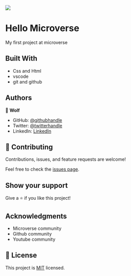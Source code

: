 ![](https://img.shields.io/badge/Microverse-blueviolet)

# Hello Microverse

My first project at microverse


## Built With

- Css and Html
- vscode
- git and github



## Authors

👤 **Wolf**

- GitHub: [@githubhandle](https://github.com/Wolfmikerson)
- Twitter: [@twitterhandle](https://twitter.com/wolfmikerson)
- LinkedIn: [LinkedIn](https://www.linkedin.com/in/wolf-m-jacques-27a38612a/)

## 🤝 Contributing

Contributions, issues, and feature requests are welcome!

Feel free to check the [issues page](../../issues/).

## Show your support

Give a ⭐️ if you like this project!

## Acknowledgments

- Microverse community
- Github community
- Youtube community

## 📝 License

This project is [MIT](https://choosealicense.com/licenses/mit/) licensed.
